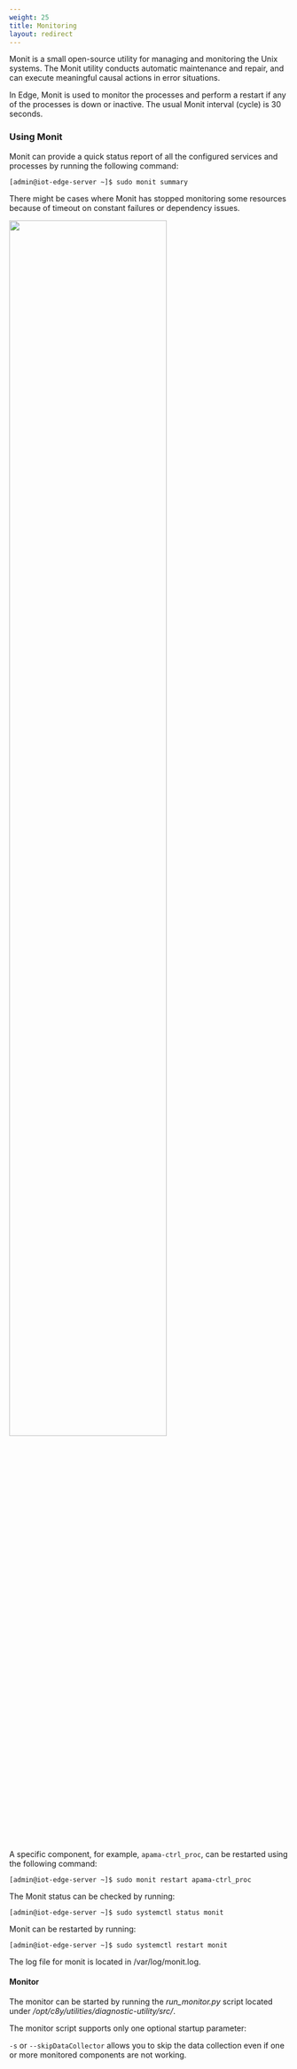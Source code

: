 ```yaml
---
weight: 25
title: Monitoring
layout: redirect
---
```


Monit is a small open-source utility for managing and monitoring the Unix systems. The Monit utility conducts automatic maintenance and repair, and can execute meaningful causal actions in error situations.

In Edge, Monit is used to monitor the processes and perform a restart if any of the processes is down or inactive. The usual Monit interval (cycle) is 30 seconds.

### Using Monit

Monit can provide a quick status report of all the configured services and processes by running the following command:

	[admin@iot-edge-server ~]$ sudo monit summary

There might be cases where Monit has stopped monitoring some resources because of timeout on constant failures or dependency issues.

<img src="/images/edge/edge-monitoring-02.png" name="Status report" style="width:75%;"/>

A specific component, for example, `apama-ctrl_proc`, can be restarted using the following command:

	[admin@iot-edge-server ~]$ sudo monit restart apama-ctrl_proc

The Monit status can be checked by running:

	[admin@iot-edge-server ~]$ sudo systemctl status monit

Monit can be restarted by running:

	[admin@iot-edge-server ~]$ sudo systemctl restart monit

The log file for monit is located in /var/log/monit.log.

#### Monitor

The monitor can be started by running the *run_monitor.py* script located under */opt/c8y/utilities/diagnostic-utility/src/*.

The monitor script supports only one optional startup parameter:

`-s` or `--skipDataCollector` allows you to skip the data collection even if one or more monitored components are not working.
